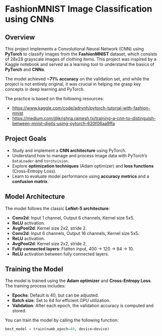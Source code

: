 # FashionMNIST Image Classification using CNNs

## Overview
This project implements a Convolutional Neural Network (CNN) using **PyTorch** to classify images from the **FashionMNIST** dataset, which consists of 28x28 grayscale images of clothing items. This project was inspired by a Kaggle notebook and served as a learning tool to understand the basics of **PyTorch** and **CNNs**.

The model achieved **~71% accuracy** on the validation set, and while the project is not entirely original, it was crucial in helping me grasp key concepts in deep learning and PyTorch.

The practice is based on the following resources:
-  https://www.kaggle.com/code/adrynh/pytorch-tutorial-with-fashion-mnist
-  https://medium.com/@krishna.ramesh.tx/training-a-cnn-to-distinguish-between-mnist-digits-using-pytorch-620f06aa9ffa

## Project Goals
- Study and implement a **CNN architecture** using PyTorch.
- Understand how to manage and process image data with PyTorch’s `DataLoader` and `torchvision`.
- Explore **optimization techniques** (Adam optimizer) and **loss functions** (Cross-Entropy Loss).
- Learn to evaluate model performance using **accuracy metrics** and a **confusion matrix**.

## Model Architecture
The model follows the classic **LeNet-5 architecture**:
- **Conv2d**: Input 1 channel, Output 6 channels, Kernel size 5x5.
- **ReLU** activation.
- **AvgPool2d**: Kernel size 2x2, stride 2.
- **Conv2d**: Input 6 channels, Output 16 channels, Kernel size 5x5.
- **ReLU** activation.
- **AvgPool2d**: Kernel size 2x2, stride 2.
- **Fully connected layers**: Flatten input, 400 → 120 → 84 → 10.
- **ReLU** activation between fully connected layers.

## Training the Model
The model is trained using the **Adam optimizer** and **Cross-Entropy Loss**. The training process includes:

- **Epochs**: Default is 40, but can be adjusted.
- **Batch size**: Set to 64 for efficient GPU utilization.
- **Validation**: After each epoch, the validation accuracy is computed and stored.

You can train the model by calling the following function:
```python
best_model = train(numb_epoch=40, device=device)
